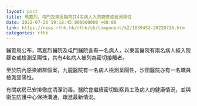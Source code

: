 ```yaml
---
layout: post
title: 瑪嘉烈、屯門及東區醫院共4名病人入院篩查或檢測陽性
date: 2022-07-26 19:18:45.000000000 +08:00
link: https://news.rthk.hk/rthk/ch/component/k2/1659452-20220726.htm
categories: rthk
---
```


醫管局公布，瑪嘉烈醫院及屯門醫院各有一名病人，以東區醫院有兩名病人經入院篩查或檢測呈陽性，共有4名病人被列為密切接觸者。

至於院內感染組群個案，九龍醫院有一名病人檢測呈陽性，沙田醫院亦有一名職員檢測呈陽性。

有關病房已安排徹底清潔消毒。醫院會繼續密切監察員工及病人的健康情況，並與衞生防護中心保持溝通，跟進最新情況。
